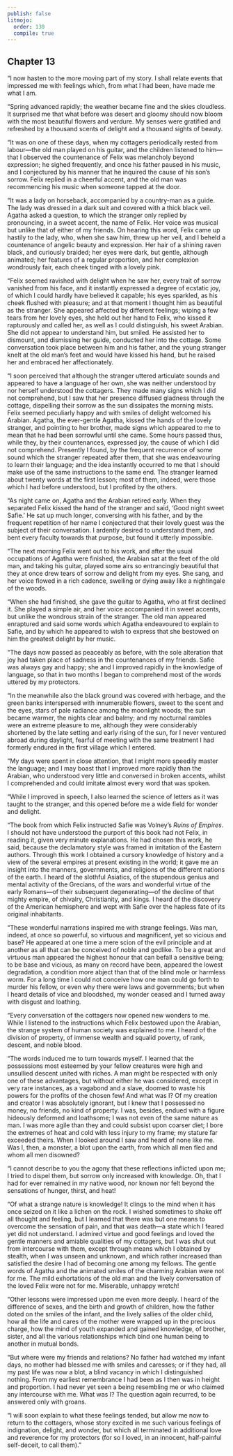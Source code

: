 ```yaml
---
publish: false
litmojo:
  order: 130
  compile: true
---
```


## Chapter 13

“I now hasten to the more moving part of my story. I shall relate events that impressed me with feelings which, from what I had been, have made me what I am.

“Spring advanced rapidly; the weather became fine and the skies cloudless. It surprised me that what before was desert and gloomy should now bloom with the most beautiful flowers and verdure. My senses were gratified and refreshed by a thousand scents of delight and a thousand sights of beauty.

“It was on one of these days, when my cottagers periodically rested from labour—the old man played on his guitar, and the children listened to him—that I observed the countenance of Felix was melancholy beyond expression; he sighed frequently, and once his father paused in his music, and I conjectured by his manner that he inquired the cause of his son’s sorrow. Felix replied in a cheerful accent, and the old man was recommencing his music when someone tapped at the door.

“It was a lady on horseback, accompanied by a country-man as a guide. The lady was dressed in a dark suit and covered with a thick black veil. Agatha asked a question, to which the stranger only replied by pronouncing, in a sweet accent, the name of Felix. Her voice was musical but unlike that of either of my friends. On hearing this word, Felix came up hastily to the lady, who, when she saw him, threw up her veil, and I beheld a countenance of angelic beauty and expression. Her hair of a shining raven black, and curiously braided; her eyes were dark, but gentle, although animated; her features of a regular proportion, and her complexion wondrously fair, each cheek tinged with a lovely pink.

“Felix seemed ravished with delight when he saw her, every trait of sorrow vanished from his face, and it instantly expressed a degree of ecstatic joy, of which I could hardly have believed it capable; his eyes sparkled, as his cheek flushed with pleasure; and at that moment I thought him as beautiful as the stranger. She appeared affected by different feelings; wiping a few tears from her lovely eyes, she held out her hand to Felix, who kissed it rapturously and called her, as well as I could distinguish, his sweet Arabian. She did not appear to understand him, but smiled. He assisted her to dismount, and dismissing her guide, conducted her into the cottage. Some conversation took place between him and his father, and the young stranger knelt at the old man’s feet and would have kissed his hand, but he raised her and embraced her affectionately.

“I soon perceived that although the stranger uttered articulate sounds and appeared to have a language of her own, she was neither understood by nor herself understood the cottagers. They made many signs which I did not comprehend, but I saw that her presence diffused gladness through the cottage, dispelling their sorrow as the sun dissipates the morning mists. Felix seemed peculiarly happy and with smiles of delight welcomed his Arabian. Agatha, the ever-gentle Agatha, kissed the hands of the lovely stranger, and pointing to her brother, made signs which appeared to me to mean that he had been sorrowful until she came. Some hours passed thus, while they, by their countenances, expressed joy, the cause of which I did not comprehend. Presently I found, by the frequent recurrence of some sound which the stranger repeated after them, that she was endeavouring to learn their language; and the idea instantly occurred to me that I should make use of the same instructions to the same end. The stranger learned about twenty words at the first lesson; most of them, indeed, were those which I had before understood, but I profited by the others.

“As night came on, Agatha and the Arabian retired early. When they separated Felix kissed the hand of the stranger and said, ‘Good night sweet Safie.’ He sat up much longer, conversing with his father, and by the frequent repetition of her name I conjectured that their lovely guest was the subject of their conversation. I ardently desired to understand them, and bent every faculty towards that purpose, but found it utterly impossible.

“The next morning Felix went out to his work, and after the usual occupations of Agatha were finished, the Arabian sat at the feet of the old man, and taking his guitar, played some airs so entrancingly beautiful that they at once drew tears of sorrow and delight from my eyes. She sang, and her voice flowed in a rich cadence, swelling or dying away like a nightingale of the woods.

“When she had finished, she gave the guitar to Agatha, who at first declined it. She played a simple air, and her voice accompanied it in sweet accents, but unlike the wondrous strain of the stranger. The old man appeared enraptured and said some words which Agatha endeavoured to explain to Safie, and by which he appeared to wish to express that she bestowed on him the greatest delight by her music.

“The days now passed as peaceably as before, with the sole alteration that joy had taken place of sadness in the countenances of my friends. Safie was always gay and happy; she and I improved rapidly in the knowledge of language, so that in two months I began to comprehend most of the words uttered by my protectors.

“In the meanwhile also the black ground was covered with herbage, and the green banks interspersed with innumerable flowers, sweet to the scent and the eyes, stars of pale radiance among the moonlight woods; the sun became warmer, the nights clear and balmy; and my nocturnal rambles were an extreme pleasure to me, although they were considerably shortened by the late setting and early rising of the sun, for I never ventured abroad during daylight, fearful of meeting with the same treatment I had formerly endured in the first village which I entered.

“My days were spent in close attention, that I might more speedily master the language; and I may boast that I improved more rapidly than the Arabian, who understood very little and conversed in broken accents, whilst I comprehended and could imitate almost every word that was spoken.

“While I improved in speech, I also learned the science of letters as it was taught to the stranger, and this opened before me a wide field for wonder and delight.

“The book from which Felix instructed Safie was Volney’s _Ruins of Empires_. I should not have understood the purport of this book had not Felix, in reading it, given very minute explanations. He had chosen this work, he said, because the declamatory style was framed in imitation of the Eastern authors. Through this work I obtained a cursory knowledge of history and a view of the several empires at present existing in the world; it gave me an insight into the manners, governments, and religions of the different nations of the earth. I heard of the slothful Asiatics, of the stupendous genius and mental activity of the Grecians, of the wars and wonderful virtue of the early Romans—of their subsequent degenerating—of the decline of that mighty empire, of chivalry, Christianity, and kings. I heard of the discovery of the American hemisphere and wept with Safie over the hapless fate of its original inhabitants.

“These wonderful narrations inspired me with strange feelings. Was man, indeed, at once so powerful, so virtuous and magnificent, yet so vicious and base? He appeared at one time a mere scion of the evil principle and at another as all that can be conceived of noble and godlike. To be a great and virtuous man appeared the highest honour that can befall a sensitive being; to be base and vicious, as many on record have been, appeared the lowest degradation, a condition more abject than that of the blind mole or harmless worm. For a long time I could not conceive how one man could go forth to murder his fellow, or even why there were laws and governments; but when I heard details of vice and bloodshed, my wonder ceased and I turned away with disgust and loathing.

“Every conversation of the cottagers now opened new wonders to me. While I listened to the instructions which Felix bestowed upon the Arabian, the strange system of human society was explained to me. I heard of the division of property, of immense wealth and squalid poverty, of rank, descent, and noble blood.

“The words induced me to turn towards myself. I learned that the possessions most esteemed by your fellow creatures were high and unsullied descent united with riches. A man might be respected with only one of these advantages, but without either he was considered, except in very rare instances, as a vagabond and a slave, doomed to waste his powers for the profits of the chosen few! And what was I? Of my creation and creator I was absolutely ignorant, but I knew that I possessed no money, no friends, no kind of property. I was, besides, endued with a figure hideously deformed and loathsome; I was not even of the same nature as man. I was more agile than they and could subsist upon coarser diet; I bore the extremes of heat and cold with less injury to my frame; my stature far exceeded theirs. When I looked around I saw and heard of none like me. Was I, then, a monster, a blot upon the earth, from which all men fled and whom all men disowned?

“I cannot describe to you the agony that these reflections inflicted upon me; I tried to dispel them, but sorrow only increased with knowledge. Oh, that I had for ever remained in my native wood, nor known nor felt beyond the sensations of hunger, thirst, and heat!

“Of what a strange nature is knowledge! It clings to the mind when it has once seized on it like a lichen on the rock. I wished sometimes to shake off all thought and feeling, but I learned that there was but one means to overcome the sensation of pain, and that was death—a state which I feared yet did not understand. I admired virtue and good feelings and loved the gentle manners and amiable qualities of my cottagers, but I was shut out from intercourse with them, except through means which I obtained by stealth, when I was unseen and unknown, and which rather increased than satisfied the desire I had of becoming one among my fellows. The gentle words of Agatha and the animated smiles of the charming Arabian were not for me. The mild exhortations of the old man and the lively conversation of the loved Felix were not for me. Miserable, unhappy wretch!

“Other lessons were impressed upon me even more deeply. I heard of the difference of sexes, and the birth and growth of children, how the father doted on the smiles of the infant, and the lively sallies of the older child, how all the life and cares of the mother were wrapped up in the precious charge, how the mind of youth expanded and gained knowledge, of brother, sister, and all the various relationships which bind one human being to another in mutual bonds.

“But where were my friends and relations? No father had watched my infant days, no mother had blessed me with smiles and caresses; or if they had, all my past life was now a blot, a blind vacancy in which I distinguished nothing. From my earliest remembrance I had been as I then was in height and proportion. I had never yet seen a being resembling me or who claimed any intercourse with me. What was I? The question again recurred, to be answered only with groans.

“I will soon explain to what these feelings tended, but allow me now to return to the cottagers, whose story excited in me such various feelings of indignation, delight, and wonder, but which all terminated in additional love and reverence for my protectors (for so I loved, in an innocent, half-painful self-deceit, to call them).”